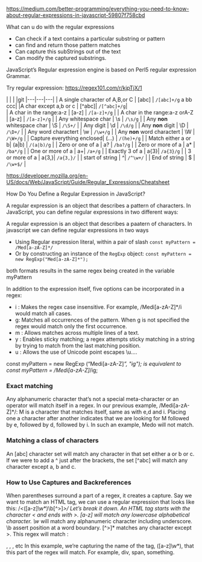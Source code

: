 https://medium.com/better-programming/everything-you-need-to-know-about-regular-expressions-in-javascript-59807f758cbd

What can u do with the regular expressions
 - Can check if a text contains a particular substring or pattern
 - can find and return those pattern matches
 - Can capture this subStrings out of the text
 - Can modify the captured substrings.

 JavaScript’s Regular expression engine is based on Perl5 regular expression Grammar.

Try regular expression:
 https://regex101.com/r/kjpTjX/1

|   |   |   |git
|---|---|---|
| A single character of A,B,or C  | [abc] | `/[abc]+/g` a bb ccc|
|A char except a,b or c | [^abc]| `/[^abc]+/g`|  
|  A char in the range:a-z | [a-z] | `/[a-z]+/g` |
|  A char in the range:a-z orA-Z | [a-z] | `/[a-z]+/g` |
|  Any whitespace char | \s | `/\s/g` |
|  Any **non** whitespace char | \S | `/\S+/` |
|  Any digit | \d | `/\d/g` |
|  Any **non** digit | \D | `/\D+/` |
|  Any word charactert | \w | `/\w+/g` |
|  Any **non** word charactert | \W | `/\W+/g` |
|  Capture everything enclosed| (...) | `/(he)+/g` |
|  Match either a or b| (a|b) | `/(a|b)/g` |
|  Zero or one of a | a? | `/ba?/g` |
|  Zero or more of a | a* | `/ba*/g` |
|  One or more of a | a+| `/a+/g` |
|  Exactly 3 of a | a{3}| `/a{3}/g` |
|  3 or more of a | a{3,}| `/a{3,}/` |
|  start of string | ^| `/^\w+/` |
|  End of string | $ | `/\w+$/` |

https://developer.mozilla.org/en-US/docs/Web/JavaScript/Guide/Regular_Expressions/Cheatsheet


How Do You Define a Regular Expression in JavaScript?

A regular expression is an object that describes a pattern of characters. In JavaScript, you can define regular expressions in two different ways:

A regular expression is an object that describes a paatern of characters. In javascript we can define regular expressions in two ways
 - Using Regular expression literal, within a pair of slash 
  ``` const myPattern = /Med[a-zA-Z]*/ ```
 - Or by constructing an instance of the `RegExp` object: 
  ``` const myPattern = new RegExp("Med[a-zA-Z]*"); ```

both formats results in the same regex being created in the variable myPattern

In addition to the expression itself, five options can be incorporated in a regex:
- i : Makes the regex case insensitive. For example, /Medi[a-zA-Z]*/i would match all cases.
- g: Matches all occurrences of the pattern. When g is not specified the regex would match only the first occurrence.
- m : Allows matches across multiple lines of a text.
- y : Enables sticky matching; a regex attempts sticky matching in a string by trying to match from the last matching position.
- u : Allows the use of Unicode point escapes \u….

const myPattern = new RegExp (“Medi[a-zA-Z]*”, "ig");
is equivalent to
const myPattern = /Medi[a-zA-Z]*/ig;


### Exact matching

Any alphanumeric character that’s not a special meta-character or an operator will match itself in a regex.
In our previous example, /Medi[a-zA-Z]*/: M is a character that matches itself, same as with e,d and i.
Placing one a character after another indicates that we are looking for M followed by e, followed by d, followed by i. In such an example, Medo will not match.

### Matching a class of characters

An [abc] character set will match any character in that set either a or b or c. If we were to add a ^ just after the brackets, the set [^abc] will match any character except a, b and c.

### How to Use Captures and Backreferences

When parentheses surround a part of a regex, it creates a capture.
Say we want to match an HTML tag, we can use a regular expression that looks like this: /<([a-z]\w*)\b[^>]*>/
Let’s break it down.
An HTML tag starts with the character < and ends with >.
[a-z] will match any lowercase alphabetical character.
\w* will match any alphanumeric character including underscore.
\b assert position at a word boundary.
[^>]* matches any character except >.
This regex will match : <div>, <span>, <something>, etc
In this example, we’re capturing the name of the tag, ([a-z]\w*), that this part of the regex will match. For example, div, span, something.



